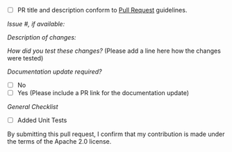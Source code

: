 - [ ] PR title and description conform to [Pull Request](https://github.com/awslabs/clickstream-android/blob/main/CONTRIBUTING.md#pull-request-guidelines) guidelines.

*Issue #, if available:*

*Description of changes:*

*How did you test these changes?*
(Please add a line here how the changes were tested)

*Documentation update required?*
- [ ] No
- [ ] Yes (Please include a PR link for the documentation update)

*General Checklist*
- [ ] Added Unit Tests

By submitting this pull request, I confirm that my contribution is made under the terms of the Apache 2.0 license.